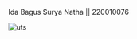 Ida Bagus Surya Natha || 220010076


![uts](https://github.com/user-attachments/assets/cda6c53d-8380-4c20-a0bc-20a6eaa5d389)
